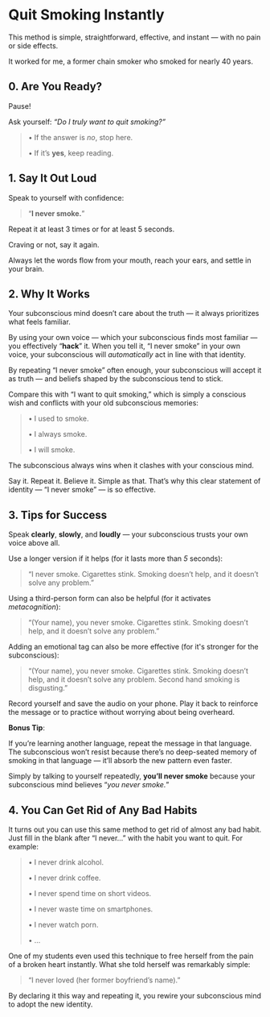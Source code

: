 # Quit Smoking Instantly

This method is simple, straightforward, effective, and instant — with no pain or side effects.

It worked for me, a former chain smoker who smoked for nearly 40 years.

## 0. Are You Ready?

Pause!

Ask yourself: *“Do I truly want to quit smoking?”*

> • If the answer is *no*, stop here.
>
> • If it’s **yes**, keep reading.

## 1. Say It Out Loud

Speak to yourself with confidence:

> “**I never smoke.**”

Repeat it at least 3 times or for at least 5 seconds.

Craving or not, say it again.

Always let the words flow from your mouth, reach your ears, and settle in your brain.

## 2. Why It Works

Your subconscious mind doesn’t care about the truth — it always prioritizes what feels familiar.

By using your own voice — which your subconscious finds most familiar — you effectively “**hack**” it. When you tell it, “I never smoke” in your own voice, your subconscious will *automatically* act in line with that identity.

By repeating “I never smoke” often enough, your subconscious will accept it as truth — and beliefs shaped by the subconscious tend to stick.

Compare this with “I want to quit smoking,” which is simply a conscious wish and conflicts with your old subconscious memories:

> • I used to smoke.
>
> • I always smoke.
>
> • I will smoke.

The subconscious always wins when it clashes with your conscious mind.

Say it. Repeat it. Believe it. Simple as that. That’s why this clear statement of identity — “I never smoke” — is so effective.

## 3. Tips for Success

Speak **clearly**, **slowly**, and **loudly** — your subconscious trusts your own voice above all.

Use a longer version if it helps (for it lasts more than *5* seconds):

> “I never smoke. Cigarettes stink. Smoking doesn’t help, and it doesn’t solve any problem.”

Using a third-person form can also be helpful (for it activates *metacognition*):

> “(Your name), you never smoke. Cigarettes stink. Smoking doesn’t help, and it doesn’t solve any problem.”

Adding an emotional tag can also be more effective (for it's stronger for the subconscious):

> “(Your name), you never smoke. Cigarettes stink. Smoking doesn’t help, and it doesn’t solve any problem. Second hand smoking is disgusting.”

Record yourself and save the audio on your phone. Play it back to reinforce the message or to practice without worrying about being overheard.

**Bonus Tip**:

If you’re learning another language, repeat the message in that language. The subconscious won’t resist because there’s no deep-seated memory of smoking in that language — it’ll absorb the new pattern even faster.

Simply by talking to yourself repeatedly, **you’ll never smoke** because your subconscious mind believes “*you never smoke.*”

## 4. You Can Get Rid of Any Bad Habits

It turns out you can use this same method to get rid of almost any bad habit. Just fill in the blank after “I never…” with the habit you want to quit. For example:

> • I never drink alcohol.
>
> • I never drink coffee.
>
> • I never spend time on short videos.
>
> • I never waste time on smartphones.
>
> • I never watch porn.
>
> • …

One of my students even used this technique to free herself from the pain of a broken heart instantly. What she told herself was remarkably simple:

> “I never loved (her former boyfriend’s name).”

By declaring it this way and repeating it, you rewire your subconscious mind to adopt the new identity.
